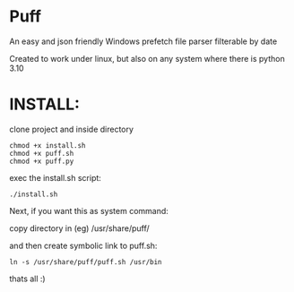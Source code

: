 # Puff
An easy and json friendly Windows prefetch file parser filterable by date

Created to work under linux, but also on any system where there is python 3.10


# INSTALL:
clone project and inside directory 

```
chmod +x install.sh
chmod +x puff.sh
chmod +x puff.py
```

exec the install.sh script:
```
./install.sh
```

Next, if you want this as system command:

copy directory in (eg) /usr/share/puff/

and then create symbolic link to puff.sh:

```
ln -s /usr/share/puff/puff.sh /usr/bin
```

thats all :)


